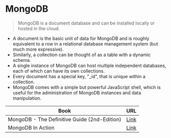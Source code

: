 # MongoDB
> MongoDB is a document database and can be installed locally or hosted in the cloud.

- A document is the basic unit of data for MongoDB and is roughly equivalent to a row in a relational database management system (but much more expressive).
- Similarly, a collection can be thought of as a table with a dynamic schema.
- A single instance of MongoDB can host multiple independent databases, each of which can have its own collections.
- Every document has a special key, "_id", that is unique within a collection.
- MongoDB comes with a simple but powerful JavaScript shell, which is useful for the administration of MongoDB instances and data manipulation.

| Book | URL |
| ------ | ------ |
| MongoDB - The Definitive Guide (2nd-Edition) | [Link]([https://www.google.com](https://pepa.holla.cz/wp-content/uploads/2016/07/MongoDB-The-Definitive-Guide-2nd-Edition.pdf))|
| MongoDB In Action | [Link](https://pepa.holla.cz/wp-content/uploads/2016/07/MongoDB-in-Action-2nd-Edition.pdf) |
